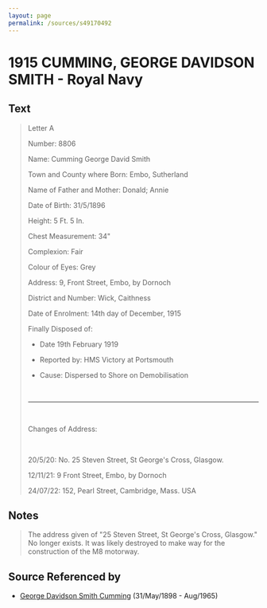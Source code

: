```yaml
---
layout: page
permalink: /sources/s49170492
---
```


# 1915 CUMMING, GEORGE DAVIDSON SMITH - Royal Navy


## Text

> Letter A
>
> Number: 8806
>
> Name: Cumming George David Smith
>
> Town and County where Born: Embo, Sutherland
>
> Name of Father and Mother: Donald; Annie
>
> Date of Birth: 31/5/1896
>
> Height: 5 Ft. 5 In.
>
> Chest Measurement: 34"
>
> Complexion: Fair
>
> Colour of Eyes: Grey
>
> Address: 9, Front Street, Embo, by Dornoch
>
> District and Number: Wick, Caithness
>
> Date of Enrolment: 14th day of December, 1915
>
> Finally Disposed of:
>
>  - Date 19th February 1919
>
>  - Reported by: HMS Victory at Portsmouth
>
>  - Cause: Dispersed to Shore on Demobilisation
>
> <br/>
>
> ---
>
> <br/>
>
> Changes of Address:
>
> <br/>
>
> 20/5/20: No. 25 Steven Street, St George's Cross, Glasgow.
>
> 12/11/21: 9 Front Street, Embo, by Dornoch
>
> 24/07/22: 152, Pearl Street, Cambridge, Mass. USA
>

## Notes

> The address given of "25 Steven Street, St George's Cross, Glasgow." No longer exists. It was likely destroyed to make way for the construction of the M8 motorway.
>


## Source Referenced by

* [George Davidson Smith Cumming](../people/@13773669@-george-davidson-smith-cumming-b1898-5-31-d1965-8.md) (31/May/1898 - Aug/1965)
